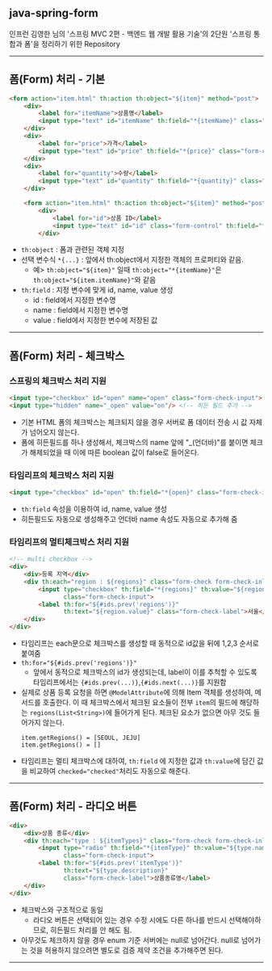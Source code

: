 
## java-spring-form

인프런 김영한 님의 '스프링 MVC 2편 - 백엔드 웹 개발 활용 기술'의 2단원 '스프링 통합과 폼'을 정리하기 위한 Repository

---

## 폼(Form) 처리 - 기본

```html
<form action="item.html" th:action th:object="${item}" method="post">
    <div>
        <label for="itemName">상품명</label>
        <input type="text" id="itemName" th:field="*{itemName}" class="form-control" placeholder="이름을 입력하세요">
    </div>
    <div>
        <label for="price">가격</label>
        <input type="text" id="price" th:field="*{price}" class="form-control" placeholder="가격을 입력하세요">
    </div>
    <div>
        <label for="quantity">수량</label>
        <input type="text" id="quantity" th:field="*{quantity}" class="form-control" placeholder="수량을 입력하세요">
    </div>
```
```html
    <form action="item.html" th:action th:object="${item}" method="post">
        <div>
            <label for="id">상품 ID</label>
            <input type="text" id="id" class="form-control" th:field="*{id}"  readonly>
        </div>
```
- `th:object` : 폼과 관련된 객체 지정
- 선택 변수식 `*{...}` : 앞에서 th:object에서 지정한 객체의 프로퍼티와 같음.
  - 예> `th:object="${item}"` 일때 `th:object="*{itemName}"`은 `th:object="${item.itemName}"`와 같음
- `th:field` : 지정 변수에 맞게 id, name, value 생성
  - id : field에서 지정한 변수명
  - name : field에서 지정한 변수명
  - value : field에서 지정한 변수에 저장된 값

---

## 폼(Form) 처리 - 체크박스

### 스프링의 체크박스 처리 지원
```html
<input type="checkbox" id="open" name="open" class="form-check-input">
<input type="hidden" name="_open" value="on"/> <!-- 히든 필드 추가 -->
```
- 기본 HTML 폼의 체크박스는 체크되지 않을 경우 서버로 폼 데이터 전송 시 값 자체가 넘어오지 않는다.
- 폼에 히든필드를 하나 생성해서, 체크박스의 name 앞에 "_(언더바)"를 붙이면 체크가 해제되었을 때 이에 따른 boolean 값이 false로 들어온다.

### 타임리프의 체크박스 처리 지원
```html
<input type="checkbox" id="open" th:field="*{open}" class="form-check-input">
```
- `th:field` 속성을 이용하여 id, name, value 생성
- 히든필드도 자동으로 생성해주고 언더바 name 속성도 자동으로 추가해 줌

### 타임리프의 멀티체크박스 처리 지원
```html
<!-- multi checkbox -->
<div>
    <div>등록 지역</div>
    <div th:each="region : ${regions}" class="form-check form-check-inline">
        <input type="checkbox" th:field="*{regions}" th:value="${region.key}"
               class="form-check-input">
        <label th:for="${#ids.prev('regions')}"
               th:text="${region.value}" class="form-check-label">서울</label>
    </div>
</div>
```
- 타임리프는 each문으로 체크박스를 생성할 때 동적으로 id값을 뒤에 1,2,3 순서로 붙여줌
- `th:for="${#ids.prev('regions')}"`
  - 앞에서 동적으로 체크박스의 id가 생성되는데, label이 이를 추척할 수 있도록 타임리프에서는 `{#ids.prev(...)}`,`{#ids.next(...)}`를 지원함
- 실제로 상품 등록 요청을 하면 `@ModelAttribute`에 의해 Item 객체를 생성하여, 메서드를 호출한다. 이 때 체크박스에서 체크된 요소들이 전부 `item`의 필드에 해당하는 `regions(List<String>)`에 들어가게 된다. 체크된 요소가 없으면 아무 것도 들어가지 않는다.
  ```
  item.getRegions() = [SEOUL, JEJU]
  item.getRegions() = []
  ```
- 타임리프는 멀티 체크박스에 대하여, `th:field` 에 지정한 값과 `th:value`에 담긴 값을 비교하여 `checked="checked"`처리도 자동으로 해준다.

---

## 폼(Form) 처리 - 라디오 버튼

```html
<div>
    <div>상품 종류</div>
    <div th:each="type : ${itemTypes}" class="form-check form-check-inline">
        <input type="radio" th:field="*{itemType}" th:value="${type.name()}"
               class="form-check-input">
        <label th:for="${#ids.prev('itemType')}"
               th:text="${type.description}"
               class="form-check-label">상품종류명</label>
    </div>
</div>
```
- 체크박스와 구조적으로 동일
  - 라디오 버튼은 선택되어 있는 경우 수정 시에도 다른 하나를 반드시 선택해야하므로, 히든필드 처리를 안 해도 됨.
- 아무것도 체크하지 않을 경우 enum 기준 서버에는 null로 넘어간다. null로 넘어가는 것을 허용하지 않으려면 별도로 검증 제약 조건을 추가해주면 된다.

---
